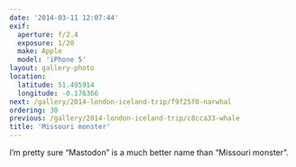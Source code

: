 ```yaml
---
date: '2014-03-11 12:07:44'
exif:
  aperture: f/2.4
  exposure: 1/20
  make: Apple
  model: 'iPhone 5'
layout: gallery-photo
location:
  latitude: 51.495914
  longitude: -0.176366
next: /gallery/2014-london-iceland-trip/f9f25f0-narwhal
ordering: 30
previous: /gallery/2014-london-iceland-trip/c8cca33-whale
title: 'Missouri monster'
---
```


I’m pretty sure “Mastodon” is a much better name than “Missouri monster”.
